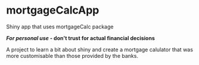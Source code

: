 # mortgageCalcApp
Shiny app that uses mortgageCalc package

**_For personal use_ - don't trust for actual financial decisions**

A project to learn a bit about shiny and create a mortgage calulator that was more customisable than those provided by the banks.
